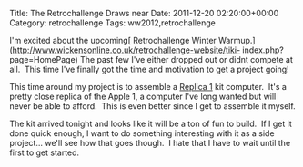 Title: The Retrochallenge Draws near
Date: 2011-12-20 02:20:00+00:00
Category: retrochallenge
Tags: ww2012,retrochallenge

I'm excited about the upcoming[ Retrochallenge Winter
Warmup.](http://www.wickensonline.co.uk/retrochallenge-website/tiki-
index.php?page=HomePage) The past few I've either dropped out or didnt compete
at all.  This time I've finally got the time and motivation to get a project
going!

  

This time around my project is to assemble a [Replica
1](http://www.brielcomputers.com/replica1.html) kit computer.  It's a pretty
close replica of the Apple 1, a computer I've long wanted but will never be
able to afford.  This is even better since I get to assemble it myself.

  

The kit arrived tonight and looks like it will be a ton of fun to build.  If I
get it done quick enough, I want to do something interesting with it as a side
project... we'll see how that goes though.  I hate that I have to wait until
the first to get started.

